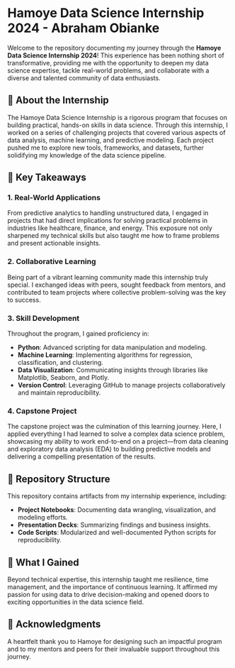 # Hamoye Data Science Internship 2024 - Abraham Obianke 

Welcome to the repository documenting my journey through the **Hamoye Data Science Internship 2024**! This experience has been nothing short of transformative, providing me with the opportunity to deepen my data science expertise, tackle real-world problems, and collaborate with a diverse and talented community of data enthusiasts.  

## 🌟 About the Internship  

The Hamoye Data Science Internship is a rigorous program that focuses on building practical, hands-on skills in data science. Through this internship, I worked on a series of challenging projects that covered various aspects of data analysis, machine learning, and predictive modeling. Each project pushed me to explore new tools, frameworks, and datasets, further solidifying my knowledge of the data science pipeline.  

## 💼 Key Takeaways  

### 1. **Real-World Applications**  
From predictive analytics to handling unstructured data, I engaged in projects that had direct implications for solving practical problems in industries like healthcare, finance, and energy. This exposure not only sharpened my technical skills but also taught me how to frame problems and present actionable insights.  

### 2. **Collaborative Learning**  
Being part of a vibrant learning community made this internship truly special. I exchanged ideas with peers, sought feedback from mentors, and contributed to team projects where collective problem-solving was the key to success.  

### 3. **Skill Development**  
Throughout the program, I gained proficiency in:  
- **Python**: Advanced scripting for data manipulation and modeling.  
- **Machine Learning**: Implementing algorithms for regression, classification, and clustering.  
- **Data Visualization**: Communicating insights through libraries like Matplotlib, Seaborn, and Plotly.  
- **Version Control**: Leveraging GitHub to manage projects collaboratively and maintain reproducibility.  

### 4. **Capstone Project**  
The capstone project was the culmination of this learning journey. Here, I applied everything I had learned to solve a complex data science problem, showcasing my ability to work end-to-end on a project—from data cleaning and exploratory data analysis (EDA) to building predictive models and delivering a compelling presentation of the results.  

## 📂 Repository Structure  

This repository contains artifacts from my internship experience, including:  
- **Project Notebooks**: Documenting data wrangling, visualization, and modeling efforts.  
- **Presentation Decks**: Summarizing findings and business insights.  
- **Code Scripts**: Modularized and well-documented Python scripts for reproducibility.  

## 🚀 What I Gained  

Beyond technical expertise, this internship taught me resilience, time management, and the importance of continuous learning. It affirmed my passion for using data to drive decision-making and opened doors to exciting opportunities in the data science field.  

## 📢 Acknowledgments  

A heartfelt thank you to Hamoye for designing such an impactful program and to my mentors and peers for their invaluable support throughout this journey.  
